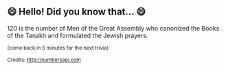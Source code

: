 ## 😄 Hello! Did you know that... 😄
120 is the number of Men of the Great Assembly who canonized the Books of the Tanakh and formulated the Jewish prayers.

<sup>(come back in 5 minutes for the next trivia)</sup>


<sup>Credits: http://numbersapi.com</sup>
